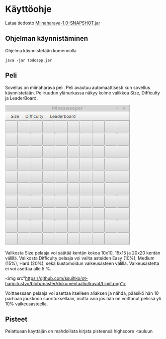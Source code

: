 # Käyttöohje

Lataa tiedosto [Miinaharava-1.0-SNAPSHOT.jar](https://github.com/ssuihko/ot-harjoitustyo/releases/tag/viikko6)


## Ohjelman käynnistäminen

Ohjelma käynnistetään komennolla 

```
java -jar todoapp.jar
```

## Peli

Sovellus on miinaharava peli. Peli avautuu automaattisesti kun sovellus käynnistetään. Peliruudun ylänurkassa näkyy kolme valikkoa Size, Difficulty ja LeaderBoard. 

<img src="https://github.com/ssuihko/ot-harjoitustyo/blob/master/dokumentaatio/kuvat/Miinaharavataulu.png">

Valikosta Size pelaaja voi säätää kentän kokoa 10x10, 15x15 ja 20x20 kentän välillä.
Valikosta Difficulty pelaaja voi valita asteiden Easy (10%), Medium (15%), Hard (20%), sekä kustomoidun vaikeusasteen välillä. Vaikeusastetta ei voi asettaa alle 5 %. 

<img src"https://github.com/ssuihko/ot-harjoitustyo/blob/master/dokumentaatio/kuvat/Limit.png">

Voittaessaan pelaaja voi asettaa itselleen aliaksen ja nähdä, pääsikö hän 10 parhaan joukkoon suorituksellaan, mutta vain jos hän on voittanut pelissä yli 10% vaikeusasteella.




## Pisteet

Pelattuaan käyttäjän on mahdollista kirjata pisteensä highscore -tauluun


